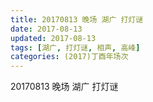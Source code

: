 ```yaml
---
title: 20170813 晚场 湖广 打灯谜
date: 2017-08-13
updated: 2017-08-13
tags: [湖广, 打灯谜, 相声, 高峰] 
categories: (2017)丁酉年场次 
---
```

20170813 晚场 湖广 打灯谜
